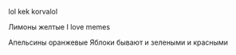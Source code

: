 lol kek korvalol 

Лимоны желтые 
I love memes

Апельсины оранжевые 
Яблоки бывают и зелеными и красными 